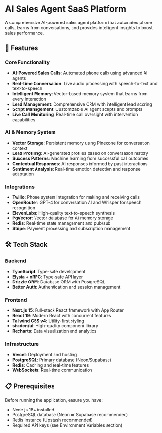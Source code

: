 # AI Sales Agent SaaS Platform

A comprehensive AI-powered sales agent platform that automates phone calls, learns from conversations, and provides intelligent insights to boost sales performance.

## 🚀 Features

### Core Functionality

- **AI-Powered Sales Calls**: Automated phone calls using advanced AI agents
- **Real-time Conversation**: Live audio processing with speech-to-text and text-to-speech
- **Intelligent Memory**: Vector-based memory system that learns from every interaction
- **Lead Management**: Comprehensive CRM with intelligent lead scoring
- **Script Management**: Customizable AI agent scripts and prompts
- **Live Call Monitoring**: Real-time call oversight with intervention capabilities

### AI & Memory System

- **Vector Storage**: Persistent memory using Pinecone for conversation context
- **Lead Profiling**: AI-generated profiles based on conversation history
- **Success Patterns**: Machine learning from successful call outcomes
- **Contextual Responses**: AI responses informed by past interactions
- **Sentiment Analysis**: Real-time emotion detection and response adaptation

### Integrations

- **Twilio**: Phone system integration for making and receiving calls
- **OpenRouter**: GPT-4 for conversation AI and Whisper for speech recognition
- **ElevenLabs**: High-quality text-to-speech synthesis
- **PgVector**: Vector database for AI memory storage
- **Redis**: Real-time state management and pub/sub
- **Stripe**: Payment processing and subscription management

## 🛠️ Tech Stack

### Backend

- **TypeScript**: Type-safe development
- **Elysia + oRPC**: Type-safe API layer
- **Drizzle ORM**: Database ORM with PostgreSQL
- **Better Auth**: Authentication and session management

### Frontend

- **Next.js 15**: Full-stack React framework with App Router
- **React 19**: Modern React with concurrent features
- **Tailwind CSS v4**: Utility-first styling
- **shadcn/ui**: High-quality component library
- **Recharts**: Data visualization and analytics

### Infrastructure

- **Vercel**: Deployment and hosting
- **PostgreSQL**: Primary database (Neon/Supabase)
- **Redis**: Caching and real-time features
- **WebSockets**: Real-time communication

## 📋 Prerequisites

Before running the application, ensure you have:

- Node.js 18+ installed
- PostgreSQL database (Neon or Supabase recommended)
- Redis instance (Upstash recommended)
- Required API keys (see Environment Variables section)
